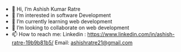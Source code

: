 - 👋 Hi, I’m Ashish Kumar Ratre
- 👀 I’m interested in software Development
- 🌱 I’m currently learning web development
- 💞️ I’m looking to collaborate on web development
- 📫 How to reach me:  Linkedin : https://www.linkedin.com/in/ashish-ratre-19b9b81b5/
                                  Email: ashishratre21@gmail.com

